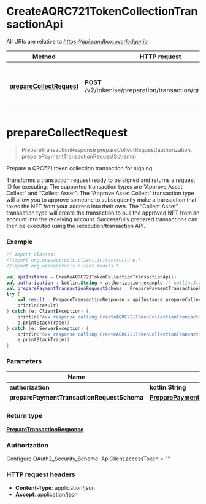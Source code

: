 # CreateAQRC721TokenCollectionTransactionApi

All URIs are relative to *https://api.sandbox.overledger.io*

Method | HTTP request | Description
------------- | ------------- | -------------
[**prepareCollectRequest**](CreateAQRC721TokenCollectionTransactionApi.md#prepareCollectRequest) | **POST** /v2/tokenise/preparation/transaction/qrc721/collect | Prepare a QRC721 token collection transaction for signing


<a name="prepareCollectRequest"></a>
# **prepareCollectRequest**
> PrepareTransactionResponse prepareCollectRequest(authorization, preparePaymentTransactionRequestSchema)

Prepare a QRC721 token collection transaction for signing

Transforms a transaction request ready to be signed and returns a request ID for executing. The supported transaction types are “Approve Asset Collect” and “Collect Asset”. The “Approve Asset Collect” transaction type will allow you to approve someone to subsequently make a transaction that takes the NFT from your address into their own. The “Collect Asset” transaction type will create the transaction to pull the approved NFT from an account into the receiving account. Successfully prepared transactions can then be executed using the /execution/transaction API.

### Example
```kotlin
// Import classes:
//import org.openapitools.client.infrastructure.*
//import org.openapitools.client.models.*

val apiInstance = CreateAQRC721TokenCollectionTransactionApi()
val authorization : kotlin.String = authorization_example // kotlin.String | 
val preparePaymentTransactionRequestSchema : PreparePaymentTransactionRequestSchema = {"location":{"technology":"Ethereum","network":"Ropsten Testnet"},"type":"Approve Asset Collect","urgency":"normal","requestDetails":{"owner":{"accountId":"0xd8b31B65878a6B1a6cAf9f4819C1A42d68a7A116"},"collector":{"accountId":"0xd8b31B65878a6B1a6cAf9f4819C1A42d68a7A116","transfer":{"tokenId":"2","tokenName":"QNTNFT"}},"overledgerSigningType":"overledger-javascript-library"}} // PreparePaymentTransactionRequestSchema | 
try {
    val result : PrepareTransactionResponse = apiInstance.prepareCollectRequest(authorization, preparePaymentTransactionRequestSchema)
    println(result)
} catch (e: ClientException) {
    println("4xx response calling CreateAQRC721TokenCollectionTransactionApi#prepareCollectRequest")
    e.printStackTrace()
} catch (e: ServerException) {
    println("5xx response calling CreateAQRC721TokenCollectionTransactionApi#prepareCollectRequest")
    e.printStackTrace()
}
```

### Parameters

Name | Type | Description  | Notes
------------- | ------------- | ------------- | -------------
 **authorization** | **kotlin.String**|  |
 **preparePaymentTransactionRequestSchema** | [**PreparePaymentTransactionRequestSchema**](PreparePaymentTransactionRequestSchema.md)|  |

### Return type

[**PrepareTransactionResponse**](PrepareTransactionResponse.md)

### Authorization


Configure OAuth2_Security_Scheme:
    ApiClient.accessToken = ""

### HTTP request headers

 - **Content-Type**: application/json
 - **Accept**: application/json

